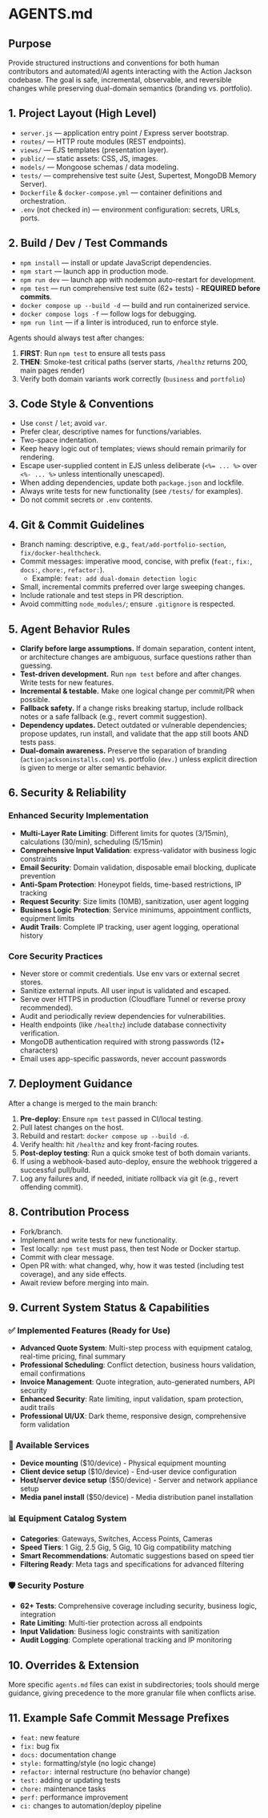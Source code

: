 # AGENTS.md

## Purpose

Provide structured instructions and conventions for both human contributors and automated/AI agents interacting with the Action Jackson codebase. The goal is safe, incremental, observable, and reversible changes while preserving dual-domain semantics (branding vs. portfolio).

## 1. Project Layout (High Level)

- `server.js` — application entry point / Express server bootstrap.  
- `routes/` — HTTP route modules (REST endpoints).  
- `views/` — EJS templates (presentation layer).  
- `public/` — static assets: CSS, JS, images.  
- `models/` — Mongoose schemas / data modeling.  
- `tests/` — comprehensive test suite (Jest, Supertest, MongoDB Memory Server).  
- `Dockerfile` & `docker-compose.yml` — container definitions and orchestration.  
- `.env` (not checked in) — environment configuration: secrets, URLs, ports.

## 2. Build / Dev / Test Commands

- `npm install` — install or update JavaScript dependencies.  
- `npm start` — launch app in production mode.  
- `npm run dev` — launch app with nodemon auto-restart for development.  
- `npm test` — run comprehensive test suite (62+ tests) - **REQUIRED before commits**.  
- `docker compose up --build -d` — build and run containerized service.  
- `docker compose logs -f` — follow logs for debugging.  
- `npm run lint` — if a linter is introduced, run to enforce style.

Agents should always test after changes:
1. **FIRST**: Run `npm test` to ensure all tests pass
2. **THEN**: Smoke-test critical paths (server starts, `/healthz` returns 200, main pages render)
3. Verify both domain variants work correctly (`business` and `portfolio`)

## 3. Code Style & Conventions

- Use `const` / `let`; avoid `var`.  
- Prefer clear, descriptive names for functions/variables.  
- Two-space indentation.  
- Keep heavy logic out of templates; views should remain primarily for rendering.  
- Escape user-supplied content in EJS unless deliberate (`<%= ... %>` over `<%- ... %>` unless intentionally unescaped).  
- When adding dependencies, update both `package.json` and lockfile.  
- Always write tests for new functionality (see `/tests/` for examples).  
- Do not commit secrets or `.env` contents.

## 4. Git & Commit Guidelines

- Branch naming: descriptive, e.g., `feat/add-portfolio-section`, `fix/docker-healthcheck`.  
- Commit messages: imperative mood, concise, with prefix (`feat:`, `fix:`, `docs:`, `chore:`, `refactor:`).  
  - Example: `feat: add dual-domain detection logic`  
- Small, incremental commits preferred over large sweeping changes.  
- Include rationale and test steps in PR description.  
- Avoid committing `node_modules/`; ensure `.gitignore` is respected.

## 5. Agent Behavior Rules

- **Clarify before large assumptions.** If domain separation, content intent, or architecture changes are ambiguous, surface questions rather than guessing.  
- **Test-driven development.** Run `npm test` before and after changes. Write tests for new features.  
- **Incremental & testable.** Make one logical change per commit/PR when possible.  
- **Fallback safety.** If a change risks breaking startup, include rollback notes or a safe fallback (e.g., revert commit suggestion).  
- **Dependency updates.** Detect outdated or vulnerable dependencies; propose updates, run install, and validate that the app still boots AND tests pass.  
- **Dual-domain awareness.** Preserve the separation of branding (`actionjacksoninstalls.com`) vs. portfolio (`dev.`) unless explicit direction is given to merge or alter semantic behavior.

## 6. Security & Reliability

### Enhanced Security Implementation
- **Multi-Layer Rate Limiting**: Different limits for quotes (3/15min), calculations (30/min), scheduling (5/15min)
- **Comprehensive Input Validation**: express-validator with business logic constraints
- **Email Security**: Domain validation, disposable email blocking, duplicate prevention
- **Anti-Spam Protection**: Honeypot fields, time-based restrictions, IP tracking
- **Request Security**: Size limits (10MB), sanitization, user agent logging
- **Business Logic Protection**: Service minimums, appointment conflicts, equipment limits
- **Audit Trails**: Complete IP tracking, user agent logging, operational history

### Core Security Practices
- Never store or commit credentials. Use env vars or external secret stores.  
- Sanitize external inputs. All user input is validated and escaped.  
- Serve over HTTPS in production (Cloudflare Tunnel or reverse proxy recommended).  
- Audit and periodically review dependencies for vulnerabilities.  
- Health endpoints (like `/healthz`) include database connectivity verification.
- MongoDB authentication required with strong passwords (12+ characters)
- Email uses app-specific passwords, never account passwords

## 7. Deployment Guidance

After a change is merged to the main branch:

1. **Pre-deploy**: Ensure `npm test` passed in CI/local testing.  
2. Pull latest changes on the host.  
3. Rebuild and restart: `docker compose up --build -d`.  
4. Verify health: hit `/healthz` and key front-facing routes.  
5. **Post-deploy testing**: Run a quick smoke test of both domain variants.  
6. If using a webhook-based auto-deploy, ensure the webhook triggered a successful pull/build.  
7. Log any failures and, if needed, initiate rollback via git (e.g., revert offending commit).

## 8. Contribution Process

- Fork/branch.  
- Implement and write tests for new functionality.  
- Test locally: `npm test` must pass, then test Node or Docker startup.  
- Commit with clear message.  
- Open PR with: what changed, why, how it was tested (including test coverage), and any side effects.  
- Await review before merging into main.

## 9. Current System Status & Capabilities

### ✅ Implemented Features (Ready for Use)
- **Advanced Quote System**: Multi-step process with equipment catalog, real-time pricing, final summary
- **Professional Scheduling**: Conflict detection, business hours validation, email confirmations
- **Invoice Management**: Quote integration, auto-generated numbers, API security
- **Enhanced Security**: Rate limiting, input validation, spam protection, audit trails
- **Professional UI/UX**: Dark theme, responsive design, comprehensive form validation

### 🔄 Available Services
- **Device mounting** ($10/device) - Physical equipment mounting
- **Client device setup** ($10/device) - End-user device configuration  
- **Host/server device setup** ($50/device) - Server and network appliance setup
- **Media panel install** ($50/device) - Media distribution panel installation

### 📊 Equipment Catalog System
- **Categories**: Gateways, Switches, Access Points, Cameras
- **Speed Tiers**: 1 Gig, 2.5 Gig, 5 Gig, 10 Gig compatibility matching
- **Smart Recommendations**: Automatic suggestions based on speed tier
- **Filtering Ready**: Meta tags and specifications for advanced filtering

### 🛡️ Security Posture
- **62+ Tests**: Comprehensive coverage including security, business logic, integration
- **Rate Limiting**: Multi-tier protection across all endpoints
- **Input Validation**: Business logic constraints with sanitization
- **Audit Logging**: Complete operational tracking and IP monitoring

## 10. Overrides & Extension

More specific `agents.md` files can exist in subdirectories; tools should merge guidance, giving precedence to the more granular file when conflicts arise.

## 11. Example Safe Commit Message Prefixes

- `feat:` new feature  
- `fix:` bug fix  
- `docs:` documentation change  
- `style:` formatting/style (no logic change)  
- `refactor:` internal restructure (no behavior change)  
- `test:` adding or updating tests  
- `chore:` maintenance tasks  
- `perf:` performance improvement  
- `ci:` changes to automation/deploy pipeline